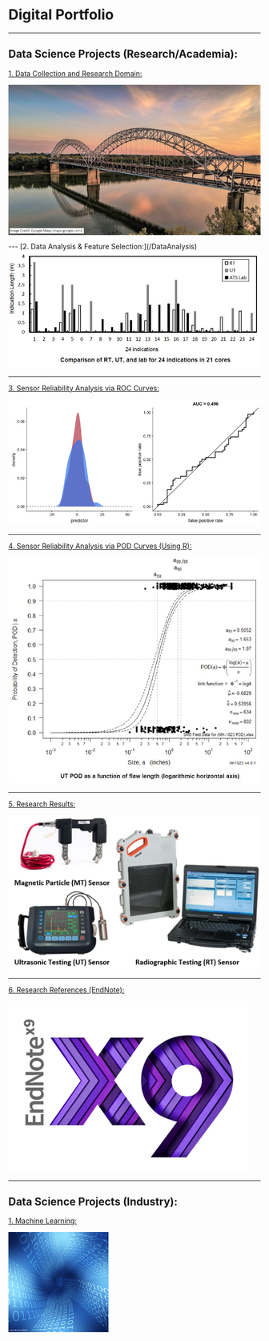 # Digital Portfolio

---

## Data Science Projects (Research/Academia):

[1. Data Collection and Research Domain:](/DataCollection_page)

<p><a href="/DataCollection_page">
<img src="images/smb.JPG" alt="/DataCollection_page" width="600" height="300" align="center">
</a></p>
---
[2. Data Analysis & Feature Selection:](/DataAnalysis)

<img src="images/RT-UT-Lab.JPG?raw=true"/>

---
[3. Sensor Reliability Analysis via ROC Curves:](/ROCanalysis)

<img src="images/roc.gif?raw=true"/>


---
[4. Sensor Reliability Analysis via POD Curves (Using R):](/pod)

<img src="images/utpod.JPG?raw=true"/>


---
[5. Research Results:](/results)

<img src="images/results.JPG?raw=true"/>


---
[6. Research References (EndNote):](/pdf/references.pdf)

<img src="images/endnote.png?raw=true"/>


---

## Data Science Projects (Industry):

[1. Machine Learning:](/ml.md)
<p><a href="/ml.md">
<img src="images/networking.jpg" alt="/ml.md" width="200" height="200">
</a></p>


